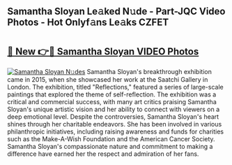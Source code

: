 ## Samantha Sloyan Le𝚊ked N𝚞de - Part-JQC Video Photos - Hot Onlyf𝚊ns Le𝚊ks CZFET

# <h2><a href="http://ab93899.deff.icu/?id=Samantha+Sloyan">🔗 New 👉🔴 Samantha Sloyan VIDEO Photos</a></h2>

[![Samantha Sloyan N𝚞des](https://i.imgur.com/rIISA9y.gif)](http://ab93899.deff.icu/?id=Samantha+Sloyan)
Samantha Sloyan's breakthrough exhibition came in 2015, when she showcased her work at the Saatchi Gallery in London. The exhibition, titled "Reflections," featured a series of large-scale paintings that explored the theme of self-reflection. The exhibition was a critical and commercial success, with many art critics praising Samantha Sloyan's unique artistic vision and her ability to connect with viewers on a deep emotional level. Despite the controversies, Samantha Sloyan's heart shines through her charitable endeavors. She has been involved in various philanthropic initiatives, including raising awareness and funds for charities such as the Make-A-Wish Foundation and the American Cancer Society. Samantha Sloyan's compassionate nature and commitment to making a difference have earned her the respect and admiration of her fans.
